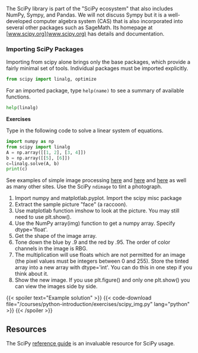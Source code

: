 The SciPy library is part of the "SciPy ecosystem" that also includes NumPy, Sympy, and Pandas.  We will not discuss Sympy but it is a well-developed computer algebra system (CAS) that is also incorporated into several other packages such as SageMath.
Its homepage at [www.scipy.org](www.scipy.org) has details and documentation.  

### Importing SciPy Packages

Importing from scipy alone brings only the base packages, which provide a fairly minimal set of tools.  Individual packages must be imported explicitly.

```python
from scipy import linalg, optimize
```

For an imported package, type `help(name)` to see a summary of available functions.

```python
help(linalg)
```

**Exercises**

Type in the following code to solve a linear system of equations.

```python
import numpy as np
from scipy import linalg
A = np.array([[1, 2], [3, 4]])
b = np.array([[5], [6]])
c=linalg.solve(A, b)
print(c)
```

See examples of simple image processing [here](https://www.tutorialspoint.com/scipy/scipy_ndimage.htm) and [here](https://data-flair.training/blogs/image-processing-with-scipy-and-numpy/) and [here](https://note.nkmk.me/en/python-numpy-image-processing/) as well as many other sites.
Use the SciPy `ndimage` to tint a photograph.
1. Import numpy and matplotlab.pyplot. Import the scipy misc package
2. Extract the sample picture "face" (a raccoon).
3. Use matplotlab function imshow to look at the picture.  You may still need to use plt.show().
4. Use the NumPy array(img) function to get a numpy array. Specify dtype='float'.
4. Get the shape of the image array.
5. Tone down the blue by .9 and the red by .95.  The order of color channels in the image is RBG.
6. The multiplication will use floats which are not permitted for an image (the pixel values must be integers between 0 and 255).  Store the tinted array into a new array with dtype='int'.  You can do this in one step if you think about it.
7. Show the new image.  If you use plt.figure() and only one plt.show() you can view the images side by side.

{{< spoiler text="Example solution" >}}
{{< code-download file="/courses/python-introduction/exercises/scipy_img.py" lang="python" >}}
{{< /spoiler >}}

## Resources

The SciPy [reference guide](https://docs.scipy.org/doc/scipy/reference/) is an invaluable resource for SciPy usage.
